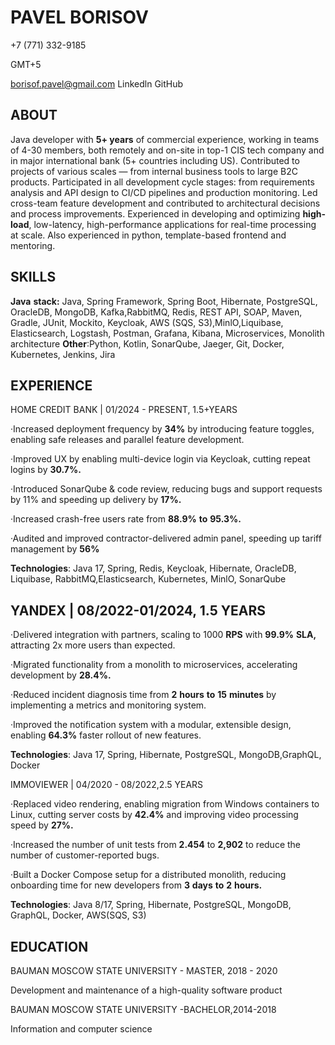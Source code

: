 <!-- Java Developer,**5+** **years** experience -->

# **PAVEL BORISOV** 

+7 (771) 332-9185

GMT+5

borisof.pavel@gmail.com Linkedln GitHub

## ABOUT

Java developer with **5+ years** of commercial experience, working in teams of 4-30 members, both remotely and on-site in top-1 CIS tech company and in major international bank (5+ countries including US). Contributed to projects of various scales — from internal business tools to large B2C products. Participated in all development cycle stages: from requirements analysis and API design to CI/CD pipelines and production monitoring. Led cross-team feature development and contributed to architectural decisions and process improvements. Experienced in developing and optimizing **high-load**, low-latency, high-performance applications for real-time processing at scale. 
Also experienced in python, template-based frontend and mentoring.

## SKILLS

**Java** **stack:** Java, Spring Framework, Spring Boot, Hibernate, PostgreSQL, OracleDB, MongoDB, Kafka,RabbitMQ, Redis, REST API, SOAP, Maven, Gradle, JUnit, Mockito, Keycloak, AWS (SQS, S3),MinlO,Liquibase, Elasticsearch, Logstash, Postman, Grafana, Kibana, Microservices, Monolith architecture **Other**:Python, Kotlin, SonarQube, Jaeger, Git, Docker, Kubernetes, Jenkins, Jira

## EXPERIENCE

HOME CREDIT BANK | 01/2024 - PRESENT, 1.5+YEARS

·Increased deployment frequency by **34%** by introducing feature toggles, enabling safe releases and parallel feature development.

·Improved UX by enabling multi-device login via Keycloak, cutting repeat logins by **30.7%.**

·Introduced SonarQube & code review, reducing bugs and support requests by 11% and speeding up delivery by **17%.**

·Increased crash-free users rate from **88.9%** **to** **95.3%.**

·Audited and improved contractor-delivered admin panel, speeding up tariff management by **56%**

**Technologies**: Java 17, Spring, Redis, Keycloak, Hibernate, OracleDB, Liquibase, RabbitMQ,Elasticsearch, Kubernetes, MinlO, SonarQube

## YANDEX | 08/2022-01/2024, 1.5 YEARS

·Delivered integration with partners, scaling to 1000 **RPS** with **99.9%** **SLA,** attracting 2x more users than expected.

·Migrated functionality from a monolith to microservices, accelerating development by **28.4%.**

·Reduced incident diagnosis time from **2** **hours** **to** **15** **minutes** by implementing a metrics and monitoring system.

·Improved the notification system with a modular, extensible design, enabling **64.3%** faster rollout of new features.

**Technologies**: Java 17, Spring, Hibernate, PostgreSQL, MongoDB,GraphQL, Docker

IMMOVIEWER | 04/2020 - 08/2022,2.5 YEARS

·Replaced video rendering, enabling migration from Windows containers to Linux, cutting server costs by **42.4%** and improving video processing speed by **27%.**

·Increased the number of unit tests from **2.454** to **2,902** to reduce the number of customer-reported bugs.

·Built a Docker Compose setup for a distributed monolith, reducing onboarding time for new developers from **3** **days** **to** **2** **hours.**

**Technologies**: Java 8/17, Spring, Hibernate, PostgreSQL, MongoDB, GraphQL, Docker, AWS(SQS, S3)

## EDUCATION

BAUMAN MOSCOW STATE UNIVERSITY - MASTER, 2018 - 2020

Development and maintenance of a high-quality software product

BAUMAN MOSCOW STATE UNIVERSITY -BACHELOR,2014-2018

Information and computer science



